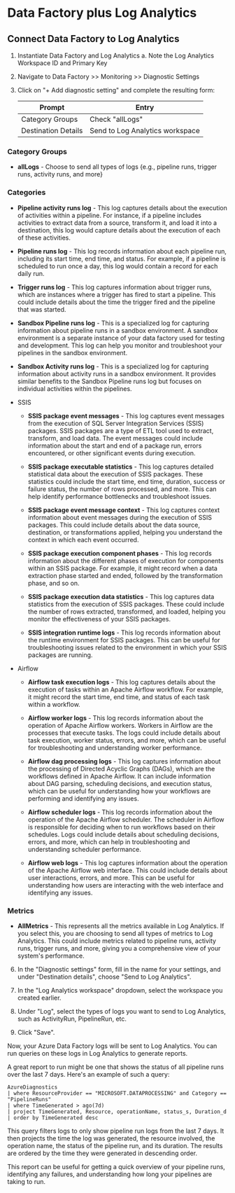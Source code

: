 # Data Factory plus Log Analytics

## Connect Data Factory to Log Analytics

1. Instantiate Data Factory and Log Analytics
   a. Note the Log Analytics Workspace ID and Primary Key
   
2. Navigate to Data Factory >> Monitoring >> Diagnostic Settings
   
3. Click on "+ Add diagnostic setting" and complete the resulting form:

   | Prompt | Entry |
   | ----- | ----- |
   | Category Groups | Check "allLogs" |
   | Destination Details | Send to Log Analytics workspace |

### Category Groups

* **allLogs** - Choose to send all types of logs {e.g., pipeline runs, trigger runs, activity runs, and more}

### Categories

* **Pipeline activity runs log** - This log captures details about the execution of activities within a pipeline. For instance, if a pipeline includes activities to extract data from a source, transform it, and load it into a destination, this log would capture details about the execution of each of these activities.  
   
* **Pipeline runs log** - This log records information about each pipeline run, including its start time, end time, and status. For example, if a pipeline is scheduled to run once a day, this log would contain a record for each daily run.  
   
* **Trigger runs log** - This log captures information about trigger runs, which are instances where a trigger has fired to start a pipeline. This could include details about the time the trigger fired and the pipeline that was started.  
   
* **Sandbox Pipeline runs log** - This is a specialized log for capturing information about pipeline runs in a sandbox environment. A sandbox environment is a separate instance of your data factory used for testing and development. This log can help you monitor and troubleshoot your pipelines in the sandbox environment.  
   
* **Sandbox Activity runs log** - This is a specialized log for capturing information about activity runs in a sandbox environment. It provides similar benefits to the Sandbox Pipeline runs log but focuses on individual activities within the pipelines.  

* SSIS

   * **SSIS package event messages** - This log captures event messages from the execution of SQL Server Integration Services (SSIS) packages. SSIS packages are a type of ETL tool used to extract, transform, and load data. The event messages could include information about the start and end of a package run, errors encountered, or other significant events during execution.  
      
   * **SSIS package executable statistics** - This log captures detailed statistical data about the execution of SSIS packages. These statistics could include the start time, end time, duration, success or failure status, the number of rows processed, and more. This can help identify performance bottlenecks and troubleshoot issues.  
      
   * **SSIS package event message context** - This log captures context information about event messages during the execution of SSIS packages. This could include details about the data source, destination, or transformations applied, helping you understand the context in which each event occurred.  
      
   * **SSIS package execution component phases** - This log records information about the different phases of execution for components within an SSIS package. For example, it might record when a data extraction phase started and ended, followed by the transformation phase, and so on.  
      
   * **SSIS package execution data statistics** - This log captures data statistics from the execution of SSIS packages. These could include the number of rows extracted, transformed, and loaded, helping you monitor the effectiveness of your SSIS packages.  
      
   * **SSIS integration runtime logs** - This log records information about the runtime environment for SSIS packages. This can be useful for troubleshooting issues related to the environment in which your SSIS packages are running.  

* Airflow

   * **Airflow task execution logs** - This log captures details about the execution of tasks within an Apache Airflow workflow. For example, it might record the start time, end time, and status of each task within a workflow.  
      
   * **Airflow worker logs** - This log records information about the operation of Apache Airflow workers. Workers in Airflow are the processes that execute tasks. The logs could include details about task execution, worker status, errors, and more, which can be useful for troubleshooting and understanding worker performance.  
      
   * **Airflow dag processing logs** - This log captures information about the processing of Directed Acyclic Graphs (DAGs), which are the workflows defined in Apache Airflow. It can include information about DAG parsing, scheduling decisions, and execution status, which can be useful for understanding how your workflows are performing and identifying any issues.  
      
   * **Airflow scheduler logs** - This log records information about the operation of the Apache Airflow scheduler. The scheduler in Airflow is responsible for deciding when to run workflows based on their schedules. Logs could include details about scheduling decisions, errors, and more, which can help in troubleshooting and understanding scheduler performance.  
      
   * **Airflow web logs** - This log captures information about the operation of the Apache Airflow web interface. This could include details about user interactions, errors, and more. This can be useful for understanding how users are interacting with the web interface and identifying any issues.  
   
### Metrics

* **AllMetrics** - This represents all the metrics available in Log Analytics. If you select this, you are choosing to send all types of metrics to Log Analytics. This could include metrics related to pipeline runs, activity runs, trigger runs, and more, giving you a comprehensive view of your system's performance.

6. In the "Diagnostic settings" form, fill in the name for your settings, and under "Destination details", choose "Send to Log Analytics".  
   
7. In the "Log Analytics workspace" dropdown, select the workspace you created earlier.  
   
8. Under "Log", select the types of logs you want to send to Log Analytics, such as ActivityRun, PipelineRun, etc.  
   
9. Click "Save".  
   
Now, your Azure Data Factory logs will be sent to Log Analytics. You can run queries on these logs in Log Analytics to generate reports.  
   
A great report to run might be one that shows the status of all pipeline runs over the last 7 days. Here's an example of such a query:  
   
```KQL  
AzureDiagnostics  
| where ResourceProvider == "MICROSOFT.DATAPROCESSING" and Category == "PipelineRuns"  
| where TimeGenerated > ago(7d)  
| project TimeGenerated, Resource, operationName, status_s, Duration_d  
| order by TimeGenerated desc  
```  
   
This query filters logs to only show pipeline run logs from the last 7 days. It then projects the time the log was generated, the resource involved, the operation name, the status of the pipeline run, and its duration. The results are ordered by the time they were generated in descending order.  
   
This report can be useful for getting a quick overview of your pipeline runs, identifying any failures, and understanding how long your pipelines are taking to run.
